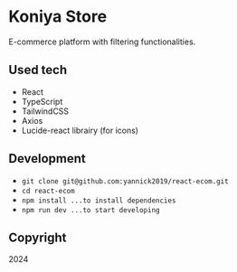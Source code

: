 # Koniya Store

E-commerce platform with filtering functionalities.

## Used tech

-   React
-   TypeScript
-   TailwindCSS
-   Axios
-   Lucide-react librairy (for icons)

## Development

-   `git clone git@github.com:yannick2019/react-ecom.git`
-   `cd react-ecom`
-   `npm install ...to install dependencies`
-   `npm run dev ...to start developing`

## Copyright

2024
